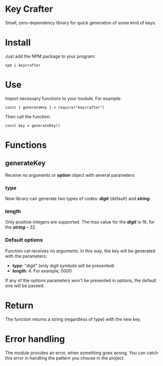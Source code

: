 # Key Crafter

Small, zero-dependency library for quick generation of some kind of keys.

# Install

Just add the NPM package to your program:

    npm i keycrafter

# Use

Import necessary functions to your module. For example:

    const { generateKey } = require("keycrafter")

Then call the function:

    const key = generateKey()

# Functions

## generateKey

Receive no arguments or **_option_** object with several parameters

### type

Now library can generate two types of codes: **_digit_** (default) and **_string_**.

### length

Only positive integers are supported. The max value for the **_digit_** is 16, for the **_string_** – 32.

### Default options

Function cat receives no arguments. In this way, the key will be generated with the parameters:

- **_type_**: "digit" (only digit symbols will be presented)
- **_length_**: 4. For example, 0000

If any of the options parameters won't be presented in options, the default one will be passed.

# Return

The function returns a string (regardless of type) with the new key.

# Error handling

The module provides an error, when something goes wrong. You can catch this error in handling the pattern you choose in the project.
